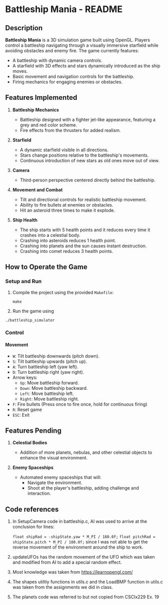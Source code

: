 # Battleship Mania - README

## Description
**Battleship Mania** is a 3D simulation game built using OpenGL. Players control a battleship navigating through a visually immersive starfield while avoiding obstacles and enemy fire. The game currently features:

- A battleship with dynamic camera controls.
- A starfield with 3D effects and stars dynamically introduced as the ship moves.
- Basic movement and navigation controls for the battleship.
- Firing mechanics for engaging enemies or obstacles.

## Features Implemented
1. **Battleship Mechanics**
   - Battleship designed with a fighter jet-like appearance, featuring a grey and red color scheme.
   - Fire effects from the thrusters for added realism.

2. **Starfield**
   - A dynamic starfield visible in all directions.
   - Stars change positions relative to the battleship's movements.
   - Continuous introduction of new stars as old ones move out of view.

3. **Camera**
   - Third-person perspective centered directly behind the battleship.

4. **Movement and Combat**
   - Tilt and directional controls for realistic battleship movement.
   - Ability to fire bullets at enemies or obstacles.
   - Hit an asteroid three times to make it explode.
   
5. **Ship Health**
    - The ship starts with 5 health points and it reduces every time it crashes into a celestial body.
    - Crashing into asteroids reduces 1 health point.
    - Crashing into planets and the sun causes instant destruction.
    - Crashing into comet reduces 3 health points.

## How to Operate the Game
### Setup and Run
1. Compile the project using the provided `Makefile`:
   ```
   make
2. Run the game using 
```
./battleship_simulator
```

### Control
#### Movement 
* `W`: Tilt battleship downwards (pitch down). 
* `S`: Tilt battleship upwards (pitch up). 
* `A`: Turn battleship left (yaw left). 
* `D`: Turn battleship right (yaw right). 
* Arrow keys: 
    * `Up`: Move battleship forward. 
    * `Down`: Move battleship backward. 
    * `Left`: Move battleship left. 
    * `Right`: Move battleship right.
* `F`: Fire bullets (Press once to fire once, hold for continuous firing)
* `R`: Reset game
* `ESC`: Exit

## Features Pending
1. **Celestial Bodies**
   - Addition of more planets, nebulas, and other celestial objects to enhance the visual environment.

2. **Enemy Spaceships**
   - Automated enemy spaceships that will:
     - Navigate the environment.
     - Shoot at the player's battleship, adding challenge and interaction.


## Code references

1. In SetupCamera code in battleship.c, AI was used to arrive at the conclusion for lines:

   `float shipRad = -shipState.yaw * M_PI / 180.0f;`
   `float pitchRad = shipState.pitch * M_PI / 180.0f;` since I was not able to get the reverse movement of the environment around the ship to work.

2. updateUFOs has the random movement of the UFO which was taken and modified from AI to add a special random effect.

3. Most knowledge was taken from https://learnopengl.com/

4. The shapes utiltiy functions in utils.c and the LoadBMP function in utils.c was taken from the assignments we did in class.

5. The planets code was referred to but not copied from CSCIx229 Ex. 19

